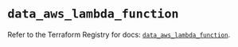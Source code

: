 # `data_aws_lambda_function`

Refer to the Terraform Registry for docs: [`data_aws_lambda_function`](https://registry.terraform.io/providers/hashicorp/aws/6.3.0/docs/data-sources/lambda_function).
